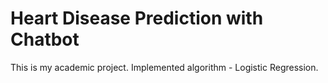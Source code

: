 # Heart Disease Prediction with Chatbot
This is my academic project. Implemented algorithm - Logistic Regression.
